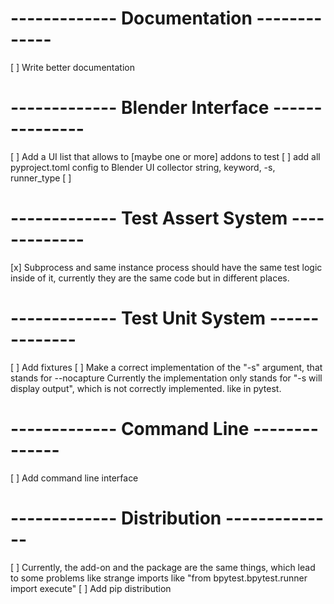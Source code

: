 
# ------------- Documentation -------------

[ ] Write better documentation

# ------------- Blender Interface ---------------

[ ] Add a UI list that allows to [maybe one or more] addons to test
[ ] add all pyproject.toml config to Blender UI
    collector string, keyword, -s, runner_type
[ ] 


# ------------- Test Assert System -------------

[x] Subprocess and same instance process should have the same test 
    logic inside of it, currently they are the same code but in different places.

# ------------- Test Unit System --------------

[ ] Add fixtures
[ ] Make a correct implementation of the "-s" argument, that stands for --nocapture
    Currently the implementation only stands for "-s will display output", which is not correctly implemented.
    like in pytest.


# ------------- Command Line --------------

[ ] Add command line interface

# ------------- Distribution --------------

[ ] Currently, the add-on and the package are the same things, 
    which lead to some problems like strange imports like "from bpytest.bpytest.runner import execute"
[ ] Add pip distribution




